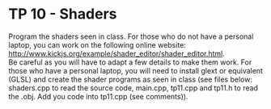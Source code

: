 # TP 10 - Shaders
Program the shaders seen in class. For those who do not have a personal laptop, you can work on the following online website: http://www.kickjs.org/example/shader_editor/shader_editor.html. <br>
Be careful as you will have to adapt a few details to make them work. For those who have a personal laptop, you will need to install glext or equivalent (GLSL) and create the shader programs as seen in class (see files below: shaders.cpp to read the source code, main.cpp, tp11.cpp and tp11.h to read the .obj. Add you code into tp11.cpp (see comments)).